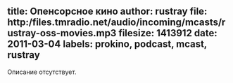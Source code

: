 title: Опенсорсное кино
author: rustray
file: http:/files.tmradio.net/audio/incoming/mcasts/rustray-oss-movies.mp3
filesize: 1413912
date: 2011-03-04
labels: prokino, podcast, mcast, rustray
---
Описание отсутствует.
